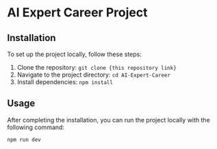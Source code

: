 # AI Expert Career Project
## Installation

To set up the project locally, follow these steps:

1. Clone the repository: `git clone {this repository link}`
2. Navigate to the project directory: `cd AI-Expert-Career`
3. Install dependencies: `npm install`

## Usage

After completing the installation, you can run the project locally with the following command:

```npm
npm run dev
```


